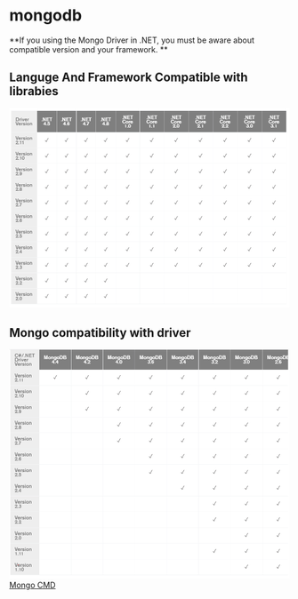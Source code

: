 # mongodb
**If you using the Mongo Driver in .NET, you must be aware about compatible version and your framework. **
## Languge And Framework Compatible with librabies
![compatibility framework](https://github.com/tantran9463/mongodb/blob/main/compatible.PNG)
## Mongo compatibility with driver
![compatibility Driver](https://github.com/tantran9463/mongodb/blob/main/MongoDB%20Compatibility.PNG)
[Mongo CMD](https://github.com/tantran9463/mongodb/blob/main/mongocmd.md)
